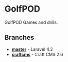 # GolfPOD

GolfPOD Games and drills.

## Branches

* [**master**](https://github.com/dmatthew/golfpod) - Laravel 4.2
* [**craftcms**](https://github.com/dmatthew/golfpod/tree/craftcms) - Craft CMS 2.6
